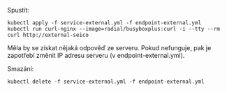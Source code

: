 Spustit:

    kubectl apply -f service-external.yml -f endpoint-external.yml
    kubectl run curl-nginx --image=radial/busyboxplus:curl -i --tty --rm
    curl http://external-seico

Měla by se získat nějaká odpověď ze serveru. Pokud nefunguje, pak je zapotřebí změnit IP adresu serveru (v endpoint-external.yml).

Smazání:

    kubectl delete -f service-external.yml -f endpoint-external.yml
